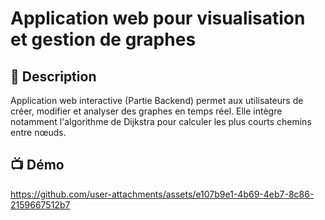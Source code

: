 # Application web pour visualisation et gestion de graphes

## 📌 Description
Application web interactive (Partie Backend) permet aux utilisateurs de créer, modifier et analyser des graphes en temps réel. Elle intègre notamment l'algorithme de Dijkstra pour calculer les plus courts chemins entre nœuds.

## 📺 Démo
https://github.com/user-attachments/assets/e107b9e1-4b69-4eb7-8c86-2159667512b7

